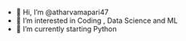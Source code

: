 - 👋 Hi, I’m @atharvamapari47
- 👀 I’m interested in Coding , Data Science and ML 
- 🌱 I’m currently starting Python
<!---
atharvamapari47/atharvamapari47 is a ✨ special ✨ repository because its `README.md` (this file) appears on your GitHub profile.
You can click the Preview link to take a look at your changes.
--->
